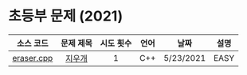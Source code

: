 # 초등부 문제 (2021)
|소스 코드|문제 제목|시도 횟수|언어|날짜|설명|
|:---:|:---:|:---:|:---:|:---:|:---:|
|[eraser.cpp](../elementary/eraser.cpp)|[지우개](http://boj.kr/21756)|1|C++|5/23/2021|EASY|